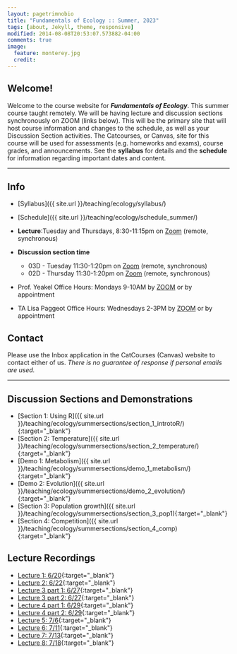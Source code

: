 ```yaml
---
layout: pagetrimnobio
title: "Fundamentals of Ecology :: Summer, 2023"
tags: [about, Jekyll, theme, responsive]
modified: 2014-08-08T20:53:07.573882-04:00
comments: true
image:
  feature: monterey.jpg
  credit:
---
```


## Welcome!
Welcome to the course website for ***Fundamentals of Ecology***. This summer course taught remotely. We will be having lecture and discussion sections synchronously on ZOOM (links below). This will be the primary site that will host course information and changes to the schedule, as well as your Discussion Section activities. The Catcourses, or Canvas, site for this course will be used for assessments (e.g. homeworks and exams), course grades, and announcements. See the **syllabus** for details and the **schedule** for information regarding important dates and content.



---

## Info
*	[Syllabus]({{ site.url }}/teaching/ecology/syllabus/)  
* [Schedule]({{ site.url }}/teaching/ecology/schedule_summer/)  
*	**Lecture**:Tuesday and Thursdays, 8:30-11:15pm on [Zoom](https://ucmerced.zoom.us/j/82629391369) (remote, synchronous)  
* **Discussion section time**  
    * 03D - Tuesday 11:30-1:20pm on [Zoom](https://ucmerced.zoom.us/j/85147840634) (remote, synchronous)  
    * 02D - Thursday 11:30-1:20pm on [Zoom](https://ucmerced.zoom.us/j/89062804429) (remote, synchronous)  

*	Prof. Yeakel Office Hours: Mondays 9-10AM by [ZOOM](https://ucmerced.zoom.us/j/5384567727) or by appointment   
*	TA Lisa Paggeot Office Hours: Wednesdays 2-3PM by [ZOOM](https://ucmerced.zoom.us/j/85904201082?pwd=SEY0cmZmeEo5ankreFpmMWw5ZmdQQT09) or by appointment   

## Contact
Please use the Inbox application in the CatCourses (Canvas) website to contact either of us. *There is no guarantee of response if personal emails are used.*

---




## Discussion Sections and Demonstrations
* [Section 1: Using R]({{ site.url }}/teaching/ecology/summersections/section_1_introtoR/){:target="_blank"}  
* [Section 2: Temperature]({{ site.url }}/teaching/ecology/summersections/section_2_temperature/){:target="_blank"}  
* [Demo 1: Metabolism]({{ site.url }}/teaching/ecology/summersections/demo_1_metabolism/){:target="_blank"}   
* [Demo 2: Evolution]({{ site.url }}/teaching/ecology/summersections/demo_2_evolution/){:target="_blank"}   
* [Section 3: Population growth]({{ site.url }}/teaching/ecology/summersections/section_3_pop1){:target="_blank"}  
* [Section 4: Competition]({{ site.url }}/teaching/ecology/summersections/section_4_comp){:target="_blank"}  

## Lecture Recordings
* [Lecture 1: 6/20](https://ucmerced.box.com/s/kyxnsplc88aw1nen4y7zs8ljhz2j9jbl){:target="_blank"}  
* [Lecture 2: 6/22](https://ucmerced.box.com/s/zpcyahr7i4rw4qhakuwujaw86el0amwe){:target="_blank"}  
* [Lecture 3 part 1: 6/27](https://ucmerced.box.com/s/678cz3gh5bd5fif03t0aqxi94yzficsf){:target="_blank"}  
* [Lecture 3 part 2: 6/27](https://ucmerced.box.com/s/jktcv7lxi34i2slm80sqnf3kjc9moqz6){:target="_blank"}  
* [Lecture 4 part 1: 6/29](https://ucmerced.box.com/s/eb4xrir1t1lj9a8zzrycu2sa0ba3mw7d){:target="_blank"}  
* [Lecture 4 part 2: 6/29](https://ucmerced.box.com/s/ee3ry0ro7usuwkn8u5xbypi08j3rk1fz){:target="_blank"}  
* [Lecture 5: 7/6](https://ucmerced.box.com/s/4kd2gz15hzaao7cwi820sbg148w905ui){:target="_blank"}  
* [Lecture 6: 7/11](https://ucmerced.box.com/s/grxnywgmi0p3mzwmbzp5dugbiqlrm8g9){:target="_blank"}  
* [Lecture 7: 7/13](https://ucmerced.box.com/s/0e99odpr2ngfp16xkruai80grjb5dwom){:target="_blank"}  
* [Lecture 8: 7/18](https://ucmerced.box.com/s/6jg1p3hfij58egacy4l9g3vzy3zxd18n){:target="_blank"}  


<!-- 
* [Section 1: Temperature as an ecological constraint]({{ site.url }}/teaching/ecology/summersections/section_1_temperature){:target="_blank"}  
* [Section 2: Allometry & Macroecology]({{ site.url }}/teaching/ecology/summersections/section_2_metabolism){:target="_blank"}  
* [Section 3: Evolution by natural selection]({{ site.url }}/teaching/ecology/summersections/section_3_evolution){:target="_blank"}  
* [Demo 2: Life history strategies]({{ site.url }}/teaching/ecology/summersections/demo_2_lifehistory){:target="_blank"}  
* [Section 4: Population growth]({{ site.url }}/teaching/ecology/summersections/section_4_pop1){:target="_blank"}  
* [Demo 3: Game theory!]({{ site.url }}/teaching/ecology/summersections/demo_3_gametheory){:target="_blank"}  
* [Section 5: Competition]({{ site.url }}/teaching/ecology/summersections/section_5_comp){:target="_blank"}  
* [Demo 4: Competition dynamics]({{ site.url }}/teaching/ecology/summersections/demo_4_comp){:target="_blank"}  
* [Section 6: Predation]({{ site.url }}/teaching/ecology/summersections/section_6_pred){:target="_blank"}  
* [Demo 5: Predation dynamics]({{ site.url }}/teaching/ecology/summersections/demo_5_pred){:target="_blank"}  
* [Section 7: Disease Dynamics]({{ site.url }}/teaching/ecology/summersections/section_7_disease){:target="_blank"}  


## Lecture Recordings
* Lecture 1: Forgot to record! Please get notes from a classmate  
* [Lecture 2: Biomes and Temperature](https://ucmerced.box.com/s/vh6g6tw9u3ey7o0gsangs8yly2b2o6j2){:target="_blank"}  
* [Lecture 3: Energy and Metabolism](https://ucmerced.box.com/s/d3q4x0gns9wvrck2kss176k3kq9wmq5v){:target="_blank"}  
* [Lecture 4: Metabolism, allometry, and Evolution](https://ucmerced.box.com/s/24qx4ygj41bdew94l04igaoflorjgh5v){:target="_blank"} Note: Ignore the announcements at the beginning/end of the lecture, which was recorded last year.  
* [Lecture 5: Evolution continued and life history](https://ucmerced.box.com/s/brkg6yhficljoipu5oo525au2dzuw7dq){:target="_blank"}  
* [Lecture 6: Life history continued](https://ucmerced.box.com/s/2916x6xrdlw99n2uo80310hcz1ossk77){:target="_blank"}  
* [Lecture 7: Game Theory](https://ucmerced.box.com/s/91s3xjh9bt3py2tep16otyndsir4w8dt){:target="_blank"}  
* [Lecture 8: Exponential and logistic population growth](https://ucmerced.box.com/s/gc0hzrxbyqj3ilt00dw3s8lc84xnpj17){:target="_blank"}  
* [Lecture 9: Discrete growth and Competition](https://ucmerced.box.com/s/0oid1o9pntcrd21xxhq54xk2jh5upyhf){:target="_blank"}  
* [Lecture 10: Competition dynamics](https://ucmerced.box.com/s/p303v274bdmbds3z5bsvp8qg3yowcm9o){:target="_blank"}  
* Lecture 11: Predation (will try to convert video this weekend)  
* Lecture 12: [Predation dynamics and parasitism](https://ucmerced.box.com/s/cpz51m7dj6tmmaxo3qez17d13f0ror1r){:target="_blank"}  
    * [Wasp Parasitoid video](https://ucmerced.box.com/s/9gvw9lve320w7vlta12jes1y5um3qgi2){:target="_blank"}  
    * [Malaria video part 1](https://ucmerced.box.com/s/p7afzdp319asy0vowy5rwud6kz6r9suj){:target="_blank"}  
    * [Malaria video part 2](https://ucmerced.box.com/s/e6pl4gq680zxdc18p24fd7tt4n4tuje2){:target="_blank"}  
* [Lecture 13](https://ucmerced.box.com/s/w2agipd7jw56sdbsl5pm9ynuc4se585n){:target="_blank"}  
* [Lecture 14](https://ucmerced.box.com/s/pp4k19fjog2ncsvachihkpim1kvvd9it){:target="_blank"}  

 -->






